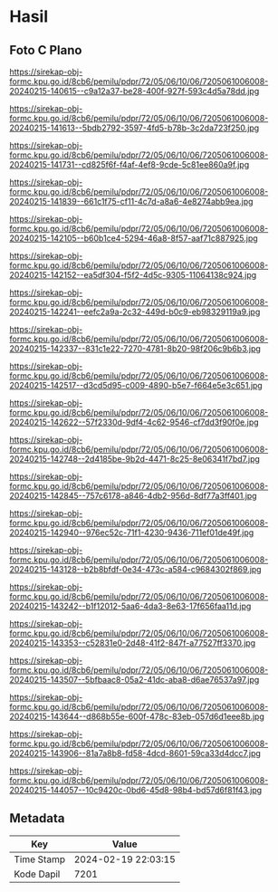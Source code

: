 # Hasil

## Foto C Plano

https://sirekap-obj-formc.kpu.go.id/8cb6/pemilu/pdpr/72/05/06/10/06/7205061006008-20240215-140615--c9a12a37-be28-400f-927f-593c4d5a78dd.jpg

https://sirekap-obj-formc.kpu.go.id/8cb6/pemilu/pdpr/72/05/06/10/06/7205061006008-20240215-141613--5bdb2792-3597-4fd5-b78b-3c2da723f250.jpg

https://sirekap-obj-formc.kpu.go.id/8cb6/pemilu/pdpr/72/05/06/10/06/7205061006008-20240215-141731--cd825f6f-f4af-4ef8-9cde-5c81ee860a9f.jpg

https://sirekap-obj-formc.kpu.go.id/8cb6/pemilu/pdpr/72/05/06/10/06/7205061006008-20240215-141839--661c1f75-cf11-4c7d-a8a6-4e8274abb9ea.jpg

https://sirekap-obj-formc.kpu.go.id/8cb6/pemilu/pdpr/72/05/06/10/06/7205061006008-20240215-142105--b60b1ce4-5294-46a8-8f57-aaf71c887925.jpg

https://sirekap-obj-formc.kpu.go.id/8cb6/pemilu/pdpr/72/05/06/10/06/7205061006008-20240215-142152--ea5df304-f5f2-4d5c-9305-11064138c924.jpg

https://sirekap-obj-formc.kpu.go.id/8cb6/pemilu/pdpr/72/05/06/10/06/7205061006008-20240215-142241--eefc2a9a-2c32-449d-b0c9-eb98329119a9.jpg

https://sirekap-obj-formc.kpu.go.id/8cb6/pemilu/pdpr/72/05/06/10/06/7205061006008-20240215-142337--831c1e22-7270-4781-8b20-98f206c9b6b3.jpg

https://sirekap-obj-formc.kpu.go.id/8cb6/pemilu/pdpr/72/05/06/10/06/7205061006008-20240215-142517--d3cd5d95-c009-4890-b5e7-f664e5e3c651.jpg

https://sirekap-obj-formc.kpu.go.id/8cb6/pemilu/pdpr/72/05/06/10/06/7205061006008-20240215-142622--57f2330d-9df4-4c62-9546-cf7dd3f90f0e.jpg

https://sirekap-obj-formc.kpu.go.id/8cb6/pemilu/pdpr/72/05/06/10/06/7205061006008-20240215-142748--2d4185be-9b2d-4471-8c25-8e06341f7bd7.jpg

https://sirekap-obj-formc.kpu.go.id/8cb6/pemilu/pdpr/72/05/06/10/06/7205061006008-20240215-142845--757c6178-a846-4db2-956d-8df77a3ff401.jpg

https://sirekap-obj-formc.kpu.go.id/8cb6/pemilu/pdpr/72/05/06/10/06/7205061006008-20240215-142940--976ec52c-71f1-4230-9436-711ef01de49f.jpg

https://sirekap-obj-formc.kpu.go.id/8cb6/pemilu/pdpr/72/05/06/10/06/7205061006008-20240215-143128--b2b8bfdf-0e34-473c-a584-c9684302f869.jpg

https://sirekap-obj-formc.kpu.go.id/8cb6/pemilu/pdpr/72/05/06/10/06/7205061006008-20240215-143242--b1f12012-5aa6-4da3-8e63-17f656faa11d.jpg

https://sirekap-obj-formc.kpu.go.id/8cb6/pemilu/pdpr/72/05/06/10/06/7205061006008-20240215-143353--c52831e0-2d48-41f2-847f-a77527ff3370.jpg

https://sirekap-obj-formc.kpu.go.id/8cb6/pemilu/pdpr/72/05/06/10/06/7205061006008-20240215-143507--5bfbaac8-05a2-41dc-aba8-d6ae76537a97.jpg

https://sirekap-obj-formc.kpu.go.id/8cb6/pemilu/pdpr/72/05/06/10/06/7205061006008-20240215-143644--d868b55e-600f-478c-83eb-057d6d1eee8b.jpg

https://sirekap-obj-formc.kpu.go.id/8cb6/pemilu/pdpr/72/05/06/10/06/7205061006008-20240215-143906--81a7a8b8-fd58-4dcd-8601-59ca33d4dcc7.jpg

https://sirekap-obj-formc.kpu.go.id/8cb6/pemilu/pdpr/72/05/06/10/06/7205061006008-20240215-144057--10c9420c-0bd6-45d8-98b4-bd57d6f81f43.jpg


## Metadata

| Key        | Value               |
| ---------- | ------------------- |
| Time Stamp | 2024-02-19 22:03:15 |
| Kode Dapil | 7201                |



